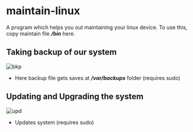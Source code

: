 # maintain-linux
A program which helps you out maintaining your linux device.
To use this, copy maintain file    ***/bin***   here.

## Taking backup of our system

![bkp](https://user-images.githubusercontent.com/91955718/192155488-f9169888-4032-494f-a0f4-8177a5c67317.png)

- Here backup file gets saves at     ***/var/backups***    folder (requires sudo)

## Updating and Upgrading the system
 ![upd](https://user-images.githubusercontent.com/91955718/192155510-c5a92ecc-f1ae-4805-b4f4-54515d2e56b3.png)
- Updates system (requires sudo)
